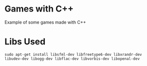# Games with C++

Example of some games made with C++


# Libs Used

    sudo apt-get install libsfml-dev libfreetype6-dev libxrandr-dev libudev-dev libogg-dev libflac-dev libvorbis-dev libopenal-dev

    
